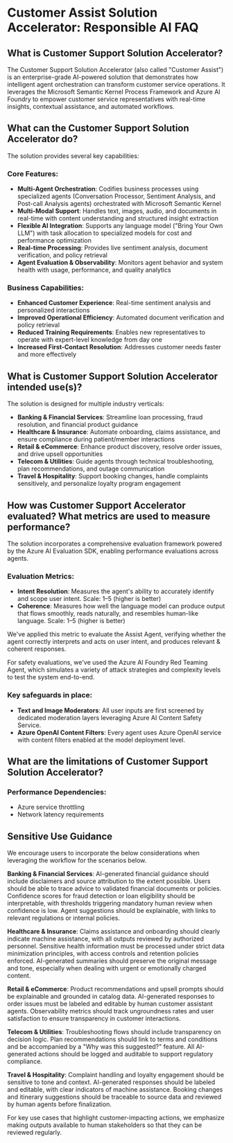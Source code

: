 # Customer Assist Solution Accelerator: Responsible AI FAQ 

## What is Customer Support Solution Accelerator? 

The Customer Support Solution Accelerator (also called "Customer Assist") is an enterprise-grade AI-powered solution that demonstrates how intelligent agent orchestration can transform customer service operations. It leverages the Microsoft Semantic Kernel Process Framework and Azure AI Foundry to empower customer service representatives with real-time insights, contextual assistance, and automated workflows. 

## What can the Customer Support Solution Accelerator do? 

The solution provides several key capabilities: 

### Core Features: 

- **Multi-Agent Orchestration**: Codifies business processes using specialized agents (Conversation Processor, Sentiment Analysis, and Post-call Analysis agents) orchestrated with Microsoft Semantic Kernel 
- **Multi-Modal Support**: Handles text, images, audio, and documents in real-time with content understanding and structured insight extraction 
- **Flexible AI Integration**: Supports any language model ("Bring Your Own LLM") with task allocation to specialized models for cost and performance optimization 
- **Real-time Processing**: Provides live sentiment analysis, document verification, and policy retrieval 
- **Agent Evaluation & Observability**: Monitors agent behavior and system health with usage, performance, and quality analytics 

### Business Capabilities: 

- **Enhanced Customer Experience**: Real-time sentiment analysis and personalized interactions 
- **Improved Operational Efficiency**: Automated document verification and policy retrieval 
- **Reduced Training Requirements**: Enables new representatives to operate with expert-level knowledge from day one 
- **Increased First-Contact Resolution**: Addresses customer needs faster and more effectively 

## What is Customer Support Solution Accelerator intended use(s)? 

The solution is designed for multiple industry verticals: 

- **Banking & Financial Services**: Streamline loan processing, fraud resolution, and financial product guidance 
- **Healthcare & Insurance**: Automate onboarding, claims assistance, and ensure compliance during patient/member interactions 
- **Retail & eCommerce**: Enhance product discovery, resolve order issues, and drive upsell opportunities 
- **Telecom & Utilities**: Guide agents through technical troubleshooting, plan recommendations, and outage communication 
- **Travel & Hospitality**: Support booking changes, handle complaints sensitively, and personalize loyalty program engagement 

## How was Customer Support Accelerator evaluated? What metrics are used to measure performance? 

The solution incorporates a comprehensive evaluation framework powered by the Azure AI Evaluation SDK, enabling performance evaluations across agents. 

### Evaluation Metrics: 

- **Intent Resolution**: Measures the agent's ability to accurately identify and scope user intent. Scale: 1–5 (higher is better)
- **Coherence**: Measures how well the language model can produce output that flows smoothly, reads naturally, and resembles human-like language. Scale: 1–5 (higher is better)

We've applied this metric to evaluate the Assist Agent, verifying whether the agent correctly interprets and acts on user intent, and produces relevant & coherent responses. 

For safety evaluations, we've used the Azure AI Foundry Red Teaming Agent, which simulates a variety of attack strategies and complexity levels to test the system end-to-end. 

### Key safeguards in place: 

- **Text and Image Moderators**: All user inputs are first screened by dedicated moderation layers leveraging Azure AI Content Safety Service.
- **Azure OpenAI Content Filters**: Every agent uses Azure OpenAI service with content filters enabled at the model deployment level.

## What are the limitations of Customer Support Solution Accelerator?  

### Performance Dependencies: 

- Azure service throttling 
- Network latency requirements 

## Sensitive Use Guidance 

We encourage users to incorporate the below considerations when leveraging the workflow for the scenarios below. 

**Banking & Financial Services**: AI-generated financial guidance should include disclaimers and source attribution to the extent possible. Users should be able to trace advice to validated financial documents or policies. Confidence scores for fraud detection or loan eligibility should be interpretable, with thresholds triggering mandatory human review when confidence is low. Agent suggestions should be explainable, with links to relevant regulations or internal policies. 

**Healthcare & Insurance**: Claims assistance and onboarding should clearly indicate machine assistance, with all outputs reviewed by authorized personnel. Sensitive health information must be processed under strict data minimization principles, with access controls and retention policies enforced. AI-generated summaries should preserve the original message and tone, especially when dealing with urgent or emotionally charged content. 

**Retail & eCommerce**: Product recommendations and upsell prompts should be explainable and grounded in catalog data. AI-generated responses to order issues must be labeled and editable by human customer assistant agents. Observability metrics should track ungroundness rates and user satisfaction to ensure transparency in customer interactions. 

**Telecom & Utilities**: Troubleshooting flows should include transparency on decision logic. Plan recommendations should link to terms and conditions and be accompanied by a "Why was this suggested?" feature. All AI-generated actions should be logged and auditable to support regulatory compliance. 

**Travel & Hospitality**: Complaint handling and loyalty engagement should be sensitive to tone and context. AI-generated responses should be labeled and editable, with clear indicators of machine assistance. Booking changes and itinerary suggestions should be traceable to source data and reviewed by human agents before finalization. 

For key use cases that highlight customer-impacting actions, we emphasize making outputs available to human stakeholders so that they can be reviewed regularly.